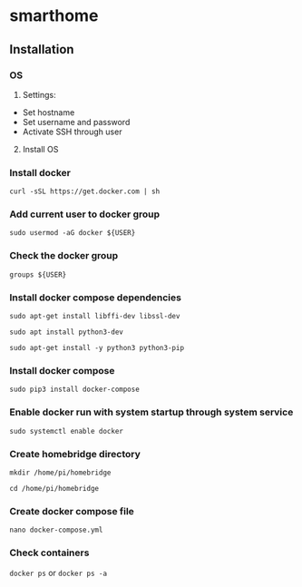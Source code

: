 # smarthome

## Installation

### OS
1. Settings:
 - Set hostname
 - Set username and password
 - Activate SSH through user
2. Install OS
   
### Install docker

`curl -sSL https://get.docker.com | sh`

### Add current user to docker group
`sudo usermod -aG docker ${USER}`

### Check the docker group
`groups ${USER}`

### Install docker compose dependencies
`sudo apt-get install libffi-dev libssl-dev`

`sudo apt install python3-dev`

`sudo apt-get install -y python3 python3-pip`

### Install docker compose
`sudo pip3 install docker-compose`

### Enable docker run with system startup through system service
`sudo systemctl enable docker`

### Create homebridge directory
`mkdir /home/pi/homebridge`

`cd /home/pi/homebridge`

### Create docker compose file
`nano docker-compose.yml`

### Check containers
`docker ps`
or
`docker ps -a`
